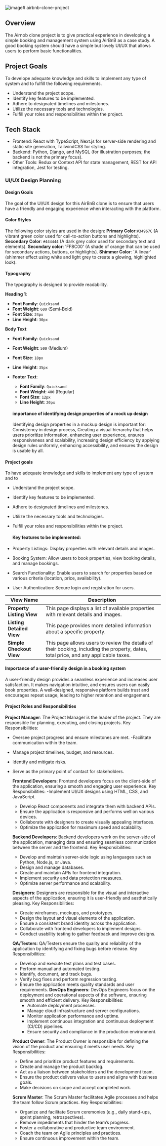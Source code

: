 ![image](https://github.com/user-attachments/assets/036690f2-ae1d-4ace-86c2-2880ea2c0100)# airbnb-clone-project

## Overview
The Airnob clone project is to give practical experience in developing a simple booking and management system using AirBnB as a case study. A good booking system should have a simple but lovely UI/UX that allows users to perform basic functionalities.        

## Project Goals
To develope adequate knowledge and skills to implement any type of system and to fulfill the following requirements.
- Understand the project scope.
- Identify key features to be implemented.
- Adhere to designated timelines and milestones.
- Utilize the necessary tools and technologies.
- Fulfill your roles and responsibilities within the project.


## Tech Stack
- Frontend: React with TypeScript, Next.js for server-side rendering and static site generation, TailwindCSS for styling.
- Backend: Python, Django, and MySQL (for illustration purposes; the backend is not the primary focus).
- Other Tools: Redux or Context API for state management, REST for API integration, Jest for testing.

### UI/UX Design Planning

#### Design Goals
The goal of the UI/UX design for this AirBnB clone is to ensure that users have a friendly and engaging experience when interacting with the platform. 

#### Color Styles
The following color styles are used in the design:
**Primary Color**:`#34967C` (A vibrant green color used for call-to-action buttons and highlights).
**Secondary Color**:  `#444444` (A dark grey color used for secondary text and elements).
**Secondary color**: 'FF8C00' (A shade of orange that can be used for secondary actions, buttons, or highlights).
**Shimmer Color**: `A linear' (shimmer effect using white and light grey to create a glowing, highlighted look).

#### Typography
The typography is designed to provide readability.

**Heading 1**:
  - **Font Family**: `Quicksand`
  - **Font Weight**: `600` (Semi-Bold)
  - **Font Size**: `24px`
  - **Line Height**: `30px`

  **Body Text**:
  - **Font Family**: `Quicksand`
  - **Font Weight**: `500` (Medium)
  - **Font Size**: `18px`
  - **Line Height**: `35px`

- **Footer Text**:
  - **Font Family**: `Quicksand`
  - **Font Weight**: `400` (Regular)
  - **Font Size**: `12px`
  - **Line Height**: `20px`

  ####  importance of identifying design properties of a mock up design
  Identifying design properties in a mockup design is important for:
Consistency in design process, Creating a visual hierarchy that helps users prioritize information, enhancing user experience, ensures responsiveness and scalability, increasing design efficiency by applying design rules uniformly, enhancing accessibility, and ensures the design is usable by all.
  
#### Project goals
To have adequate knowledge and skills to implement any type of system and to
- Understand the project scope.
- Identify key features to be implemented.
- Adhere to designated timelines and milestones.
- Utilize the necessary tools and technologies.
- Fulfill your roles and responsibilities within the project.

  #### Key features to be implemented:
- Property Listings: Display properties with relevant details and images.
- Booking System: Allow users to book properties, view booking details, and manage bookings.
- Search Functionality: Enable users to search for properties based on various criteria (location, price, availability).
- User Authentication: Secure login and registration for users.
  

| View Name               | Description                                                                 |
|-------------------------|-----------------------------------------------------------------------------|
| **Property Listing View** | This page displays a list of available properties with relevant details and images. |
| **Listing Detailed View** | This page provides more detailed information about a specific property.   |
| **Simple Checkout View** | This page allows users to review the details of their booking, including the property, dates, total price, and any applicable taxes. |


  #### Importance of a user-friendly design in a booking system

  A user-friendly design provides a seamless experience and increases user satisfaction. It makes navigation intuitive, and ensures users can easily book properties. A well-designed, responsive platform builds trust and encourages repeat usage, leading to higher retention and engagement.

 
 #### Project Roles and Responsibilities

**Project Manager**: The Project Manager is the leader of the project. They are responsible for planning, executing, and closing projects.
     Key Responsibilities:
- Oversee project progress and ensure milestones are met.
-Facilitate communication within the team.
- Manage project timelines, budget, and resources.
- Identify and mitigate risks.
- Serve as the primary point of contact for stakeholders.

   **Frontend Developers**: Frontend developers focus on the client-side of the application, ensuring a smooth and engaging user experience.
       Key Responsibilities:
    -Implement UI/UX designs using HTML, CSS, and JavaScript.
    - Develop React components and integrate them with backend APIs.
    - Ensure the application is responsive and performs well on various devices.
    - Collaborate with designers to create visually appealing interfaces.
    - Optimize the application for maximum speed and scalability.

   **Backend Developers**: Backend developers work on the server-side of the application, managing data and ensuring seamless communication between the server and the frontend.
      Key Responsibilities:
    - Develop and maintain server-side logic using languages such as Python, Node.js, or Java.
    - Design and manage databases.
    - Create and maintain APIs for frontend integration.
    - Implement security and data protection measures.
    - Optimize server performance and scalability.

   **Designers**: Designers are responsible for the visual and interactive aspects of the application, ensuring it is user-friendly and aesthetically pleasing.
      Key Responsibilities:
    - Create wireframes, mockups, and prototypes.
    - Design the layout and visual elements of the application.
    - Ensure a consistent brand identity across the application.
    - Collaborate with frontend developers to implement designs.
    - Conduct usability testing to gather feedback and improve designs.

  **QA/Testers**: QA/Testers ensure the quality and reliability of the application by identifying and fixing bugs before release.
     Key Responsibilities:
   - Develop and execute test plans and test cases.
  - Perform manual and automated testing.
  - Identify, document, and track bugs.
  - Verify bug fixes and perform regression testing.
  - Ensure the application meets quality standards and user requirements.
  **DevOps Engineers**: DevOps Engineers focus on the deployment and operational aspects of the software, ensuring smooth and efficient delivery.
        Key Responsibilities:
     - Automate deployment processes.
     - Manage cloud infrastructure and server configurations.
     - Monitor application performance and uptime.
     - Implement continuous integration and continuous deployment (CI/CD) pipelines.
    - Ensure security and compliance in the production environment.

  **Product Owner**: The Product Owner is responsible for defining the vision of the product and ensuring it meets user needs.
       Key Responsibilities:
    - Define and prioritize product features and requirements.
    - Create and manage the product backlog.
    - Act as a liaison between stakeholders and the development team.
    - Ensure the product delivers value to users and aligns with business goals.
    - Make decisions on scope and accept completed work.

   **Scrum Master**: The Scrum Master facilitates Agile processes and helps the team follow Scrum practices.
    Key Responsibilities:
     - Organize and facilitate Scrum ceremonies (e.g., daily stand-ups, sprint planning, retrospectives).
     - Remove impediments that hinder the team’s progress.
     - Foster a collaborative and productive team environment.
     - Coach the team on Agile principles and practices.
     - Ensure continuous improvement within the team.

